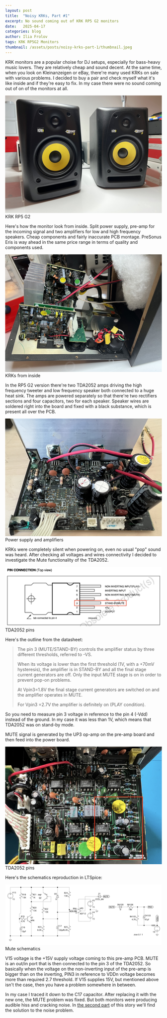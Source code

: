 ```yaml
---
layout: post
title:  "Noisy KRKs, Part #1"
excerpt: No sound coming out of KRK RP5 G2 monitors
date:   2025-04-17
categories: blog
author: Ilia Frolov
tags: KRK RP5G2 Monitors
thumbnail: /assets/posts/noisy-krks-part-1/thumbnail.jpeg
---
```


KRK monitors are a popular choise for DJ setups, especially for bass-heavy music lovers. They are relatively cheap and sound decent. At the same time, when you look on Kleinanzeigen or eBay, there're many used KRKs on sale with various problems. I decided to buy a pair and check myself what it's like inside and if they're easy to fix. In my case there were no sound coming out of on of the monitors at all.

<div class="blogPostImage">
<img src="/assets/posts/noisy-krks-part-1/krk-rp5-g2.jpeg" />
<div class="blogPostImageTitle">KRK RP5 G2</div>
</div>

Here's how the monitor look from inside. Split power supply, pre-amp for the incoming signal and two amplifiers for low and high frequency speakers. Cheap components and fairly inaccurate PCB montage. PreSonus Eris is way ahead in the same price range in terms of quality and components used.

<div class="blogPostImage">
<img src="/assets/posts/noisy-krks-part-1/inside-the-monitor.jpeg" />
<div class="blogPostImageTitle">KRKs from inside</div>
</div>

In the RP5 G2 version there're two TDA2052 amps driving the high frequency tweeter and low frequency speaker both connected to a huge heat sink. The amps are powered separately so that there're two rectifiers sections and four capacitors, two for each speaker. Speaker wires are soldered right into the board and fixed with a black substance, which is present all over the PCB.

<div class="blogPostImage">
<img src="/assets/posts/noisy-krks-part-1/power-and-amp-board-old-caps.jpeg" />
<div class="blogPostImageTitle">Power supply and amplifiers</div>
</div>

KRKs were completely silent when powering on, even no usual "pop" sound was heard. After checking all voltages and wires connectivity I decided to investigate the Mute functionality of the TDA2052.

<div class="blogPostImage">
<img src="/assets/posts/noisy-krks-part-1/tda2052.jpeg" />
<div class="blogPostImageTitle">TDA2052 pins</div>
</div>

Here's the outline from the datasheet:


> The pin 3 (MUTE/STAND-BY) controls the amplifier status by three different thresholds, referred to -VS. 
>
> When its voltage is lower than the first threshold (1V, with a +70mV hysteresis), the amplifier is in STAND-BY and all the final stage current generators are off. Only the input MUTE stage is on in order to prevent pop-on problems. 
>
> At Vpin3=1.8V the final stage current generators are switched on and the amplifier operates in MUTE. 
>
> For Vpin3 =2.7V the amplifier is definitely on (PLAY condition).

So you need to measure pin 3 voltage in reference to the pin 4 (-Vdd) instead of the ground. In my case it was less than 1V, which means that TDA2052 was on stand-by mode.

MUTE signal is generated by the UP3 op-amp on the pre-amp board and then feed into the power board.

<div class="blogPostImage">
<img src="/assets/posts/noisy-krks-part-1/pre-amp-board.jpeg" />
<div class="blogPostImageTitle">TDA2052 pins</div>
</div>

Here's the schematics reproduction in LTSpice:

<div class="blogPostImage">
<img src="/assets/posts/noisy-krks-part-1/mute-schematics.jpeg" />
<div class="blogPostImageTitle">Mute schematics</div>
</div>

V15 voltage is the +15V supply voltage coming to this pre-amp PCB. MUTE is an out/in port that is then connected to the pin 3 of the TDA2052. So basically when the voltage on the non-inverting input of the pre-amp is bigger than on the inverting, PIN3 in reference to VDDn voltage becomes more than required 2.7 threshold. If V15 supplies 15V, but mentioned above isn't the case, then you have a problem somewhere in between. 

In my case I traced it down to the C17 capacitor. After replacing it with the new one, the MUTE problem was fixed. But both monitors were producing audible hiss and cracking noise. In [the second part](/blog/noisy-krks-part-2) of this story we'll find the solution to the noise problem.